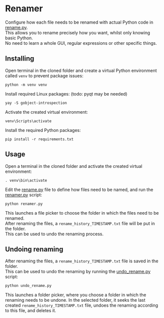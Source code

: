 # Renamer
Configure how each file needs to be renamed with actual Python code in [rename.py](rename.py).  
This allows you to rename precisely how you want, whilst only knowing basic Python.  
No need to learn a whole GUI, regular expressions or other specific things.

## Installing
Open terminal in the cloned folder and create a virtual Python environment called `venv` to prevent package issues:
```shell
python -m venv venv
```
Install required Linux packages: (todo: pyqt may be needed)
```shell
yay -S gobject-introspection 
```
Activate the created virtual environment:
```shell
venv\Scripts\activate
```
Install the required Python packages:
```shell
pip install -r requirements.txt
```

## Usage
Open a terminal in the cloned folder and activate the created virtual environment:
```shell
. venv\bin\activate
```
Edit the [rename.py](rename.py) file to define how files need to be named, and run the [renamer.py](renamer.py) script:
```shell
python renamer.py
```
This launches a file picker to choose the folder in which the files need to be renamed.  
After renaming the files, a `rename_history_TIMESTAMP.txt` file will be put in the folder.  
This can be used to undo the renaming process.

## Undoing renaming
After renaming the files, a `rename_history_TIMESTAMP.txt` file is saved in the folder.  
This can be used to undo the renaming by running the [undo_rename.py](undo_rename.py) script:
```shell
python undo_rename.py
```
This launches a folder picker, where you choose a folder in which the renaming needs to be undone.
In the selected folder, it seeks the last created `rename_history_TIMESTAMP.txt` file, undoes the renaming according to this file, and deletes it.



